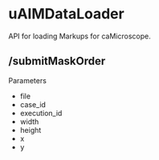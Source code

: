# uAIMDataLoader
API for loading Markups for caMicroscope.

## /submitMaskOrder
Parameters
* file
* case_id
* execution_id
* width
* height
* x
* y
